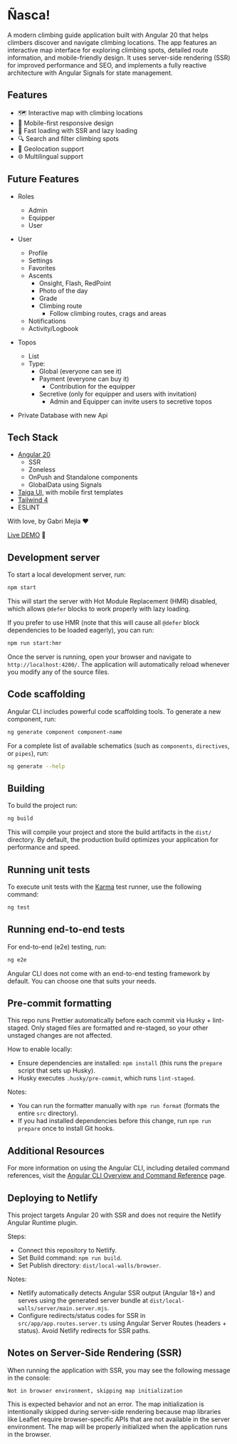 # Ñasca!

A modern climbing guide application built with Angular 20 that helps climbers discover and navigate climbing locations. The app features an interactive map interface for exploring climbing spots, detailed route information, and mobile-friendly design. It uses server-side rendering (SSR) for improved performance and SEO, and implements a fully reactive architecture with Angular Signals for state management.

## Features

- 🗺️ Interactive map with climbing locations
- 📱 Mobile-first responsive design
- 🚀 Fast loading with SSR and lazy loading
- 🔍 Search and filter climbing spots
- 📍 Geolocation support
- 🌐 Multilingual support

## Future Features

- Roles
  - Admin
  - Equipper
  - User
- User
  - Profile
  - Settings
  - Favorites
  - Ascents
    - Onsight, Flash, RedPoint
    - Photo of the day
    - Grade
    - Climbing route
      - Follow climbing routes, crags and areas
  - Notifications
  - Activity/Logbook
- Topos
  - List
  - Type:
    - Global (everyone can see it)
    - Payment (everyone can buy it)
      - Contribution for the equipper
    - Secretive (only for equipper and users with invitation)
      - Admin and Equipper can invite users to secretive topos

- Private Database with new Api

## Tech Stack

- [Angular 20](https://github.com/angular/angular-cli)
  - SSR
  - Zoneless
  - OnPush and Standalone components
  - GlobalData using Signals
- [Taiga UI](https://taiga-ui.dev/), with mobile first templates
- [Tailwind 4](https://tailwindcss.com/)
- ESLINT

With love, by Gabri Mejía ❤

[Live DEMO](https://local-walls.vercel.app) 🚀

## Development server

To start a local development server, run:

```bash
npm start
```

This will start the server with Hot Module Replacement (HMR) disabled, which allows `@defer` blocks to work properly with lazy loading.

If you prefer to use HMR (note that this will cause all `@defer` block dependencies to be loaded eagerly), you can run:

```bash
npm run start:hmr
```

Once the server is running, open your browser and navigate to `http://localhost:4200/`. The application will automatically reload whenever you modify any of the source files.

## Code scaffolding

Angular CLI includes powerful code scaffolding tools. To generate a new component, run:

```bash
ng generate component component-name
```

For a complete list of available schematics (such as `components`, `directives`, or `pipes`), run:

```bash
ng generate --help
```

## Building

To build the project run:

```bash
ng build
```

This will compile your project and store the build artifacts in the `dist/` directory. By default, the production build optimizes your application for performance and speed.

## Running unit tests

To execute unit tests with the [Karma](https://karma-runner.github.io) test runner, use the following command:

```bash
ng test
```

## Running end-to-end tests

For end-to-end (e2e) testing, run:

```bash
ng e2e
```

Angular CLI does not come with an end-to-end testing framework by default. You can choose one that suits your needs.

## Pre-commit formatting

This repo runs Prettier automatically before each commit via Husky + lint-staged. Only staged files are formatted and re-staged, so your other unstaged changes are not affected.

How to enable locally:

- Ensure dependencies are installed: `npm install` (this runs the `prepare` script that sets up Husky).
- Husky executes `.husky/pre-commit`, which runs `lint-staged`.

Notes:

- You can run the formatter manually with `npm run format` (formats the entire `src` directory).
- If you had installed dependencies before this change, run `npm run prepare` once to install Git hooks.

## Additional Resources

For more information on using the Angular CLI, including detailed command references, visit the [Angular CLI Overview and Command Reference](https://angular.dev/tools/cli) page.

## Deploying to Netlify

This project targets Angular 20 with SSR and does not require the Netlify Angular Runtime plugin.

Steps:

- Connect this repository to Netlify.
- Set Build command: `npm run build`.
- Set Publish directory: `dist/local-walls/browser`.

Notes:

- Netlify automatically detects Angular SSR output (Angular 18+) and serves using the generated server bundle at `dist/local-walls/server/main.server.mjs`.
- Configure redirects/status codes for SSR in `src/app/app.routes.server.ts` using Angular Server Routes (headers + status). Avoid Netlify redirects for SSR paths.

## Notes on Server-Side Rendering (SSR)

When running the application with SSR, you may see the following message in the console:

```
Not in browser environment, skipping map initialization
```

This is expected behavior and not an error. The map initialization is intentionally skipped during server-side rendering because map libraries like Leaflet require browser-specific APIs that are not available in the server environment. The map will be properly initialized when the application runs in the browser.

